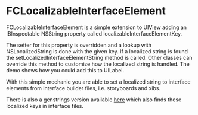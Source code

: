 # FCLocalizableInterfaceElement #

FCLocalizableInterfaceElement is a simple extension to UIView adding an IBInspectable NSString property called localizableInterfaceElementKey.

The setter for this property is overridden and a lookup with NSLocalizedString is done with the given key. If a localized string is found the setLocalizedInterfaceElementString method is called. Other classes can override this method to customize how the localized string is handled. The demo shows how you could add this to UILabel.

With this simple mechanic you are able to set a localized string to interface elements from interface builder files, i.e. storyboards and xibs.

There is also a genstrings version available [here](https://github.com/lickylick/FCGenstrings) which also finds these localized keys in interface files.